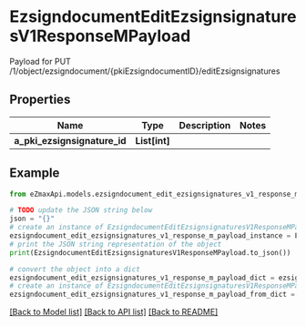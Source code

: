 # EzsigndocumentEditEzsignsignaturesV1ResponseMPayload

Payload for PUT /1/object/ezsigndocument/{pkiEzsigndocumentID}/editEzsignsignatures

## Properties

Name | Type | Description | Notes
------------ | ------------- | ------------- | -------------
**a_pki_ezsignsignature_id** | **List[int]** |  | 

## Example

```python
from eZmaxApi.models.ezsigndocument_edit_ezsignsignatures_v1_response_m_payload import EzsigndocumentEditEzsignsignaturesV1ResponseMPayload

# TODO update the JSON string below
json = "{}"
# create an instance of EzsigndocumentEditEzsignsignaturesV1ResponseMPayload from a JSON string
ezsigndocument_edit_ezsignsignatures_v1_response_m_payload_instance = EzsigndocumentEditEzsignsignaturesV1ResponseMPayload.from_json(json)
# print the JSON string representation of the object
print(EzsigndocumentEditEzsignsignaturesV1ResponseMPayload.to_json())

# convert the object into a dict
ezsigndocument_edit_ezsignsignatures_v1_response_m_payload_dict = ezsigndocument_edit_ezsignsignatures_v1_response_m_payload_instance.to_dict()
# create an instance of EzsigndocumentEditEzsignsignaturesV1ResponseMPayload from a dict
ezsigndocument_edit_ezsignsignatures_v1_response_m_payload_from_dict = EzsigndocumentEditEzsignsignaturesV1ResponseMPayload.from_dict(ezsigndocument_edit_ezsignsignatures_v1_response_m_payload_dict)
```
[[Back to Model list]](../README.md#documentation-for-models) [[Back to API list]](../README.md#documentation-for-api-endpoints) [[Back to README]](../README.md)


